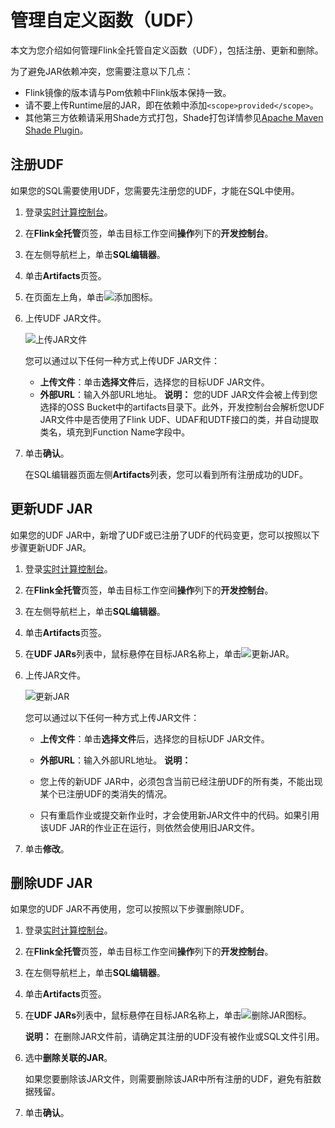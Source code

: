# 管理自定义函数（UDF）

本文为您介绍如何管理Flink全托管自定义函数（UDF），包括注册、更新和删除。

为了避免JAR依赖冲突，您需要注意以下几点：

-   Flink镜像的版本请与Pom依赖中Flink版本保持一致。
-   请不要上传Runtime层的JAR，即在依赖中添加`<scope>provided</scope>`。
-   其他第三方依赖请采用Shade方式打包，Shade打包详情参见[Apache Maven Shade Plugin](https://maven.apache.org/plugins/maven-shade-plugin/index.html)。

## 注册UDF

如果您的SQL需要使用UDF，您需要先注册您的UDF，才能在SQL中使用。

1.  登录[实时计算控制台](https://realtime-compute.console.aliyun.com/console/cell?spm=a2c4g.11186623.2.16.1a8023a9J8TiPV)。

2.  在**Flink全托管**页签，单击目标工作空间**操作**列下的**开发控制台**。

3.  在左侧导航栏上，单击**SQL编辑器**。

4.  单击**Artifacts**页签。

5.  在页面左上角，单击![添加](https://static-aliyun-doc.oss-accelerate.aliyuncs.com/assets/img/zh-CN/5957179951/p164575.png)图标。

6.  上传UDF JAR文件。

    ![上传JAR文件](https://static-aliyun-doc.oss-accelerate.aliyuncs.com/assets/img/zh-CN/0160160161/p133485.png)

    您可以通过以下任何一种方式上传UDF JAR文件：

    -   **上传文件**：单击**选择文件**后，选择您的目标UDF JAR文件。
    -   **外部URL**：输入外部URL地址。
    **说明：** 您的UDF JAR文件会被上传到您选择的OSS Bucket中的artifacts目录下。此外，开发控制台会解析您UDF JAR文件中是否使用了Flink UDF、UDAF和UDTF接口的类，并自动提取类名，填充到Function Name字段中。

7.  单击**确认**。

    在SQL编辑器页面左侧**Artifacts**列表，您可以看到所有注册成功的UDF。


## 更新UDF JAR

如果您的UDF JAR中，新增了UDF或已注册了UDF的代码变更，您可以按照以下步骤更新UDF JAR。

1.  登录[实时计算控制台](https://realtime-compute.console.aliyun.com/console/cell?spm=a2c4g.11186623.2.16.1a8023a9J8TiPV)。

2.  在**Flink全托管**页签，单击目标工作空间**操作**列下的**开发控制台**。

3.  在左侧导航栏上，单击**SQL编辑器**。

4.  单击**Artifacts**页签。

5.  在**UDF JARs**列表中，鼠标悬停在目标JAR名称上，单击![更新JAR](https://static-aliyun-doc.oss-accelerate.aliyuncs.com/assets/img/zh-CN/5957179951/p164582.png)。

6.  上传JAR文件。

    ![更新JAR](https://static-aliyun-doc.oss-accelerate.aliyuncs.com/assets/img/zh-CN/7518561161/p224239.png)

    您可以通过以下任何一种方式上传JAR文件：

    -   **上传文件**：单击**选择文件**后，选择您的目标UDF JAR文件。
    -   **外部URL**：输入外部URL地址。
    **说明：**

    -   您上传的新UDF JAR中，必须包含当前已经注册UDF的所有类，不能出现某个已注册UDF的类消失的情况。
    -   只有重启作业或提交新作业时，才会使用新JAR文件中的代码。如果引用该UDF JAR的作业正在运行，则依然会使用旧JAR文件。
7.  单击**修改**。


## 删除UDF JAR

如果您的UDF JAR不再使用，您可以按照以下步骤删除UDF。

1.  登录[实时计算控制台](https://realtime-compute.console.aliyun.com/console/cell?spm=a2c4g.11186623.2.16.1a8023a9J8TiPV)。

2.  在**Flink全托管**页签，单击目标工作空间**操作**列下的**开发控制台**。

3.  在左侧导航栏上，单击**SQL编辑器**。

4.  单击**Artifacts**页签。

5.  在**UDF JARs**列表中，鼠标悬停在目标JAR名称上，单击![删除JAR](https://static-aliyun-doc.oss-accelerate.aliyuncs.com/assets/img/zh-CN/5957179951/p164586.png)图标。

    **说明：** 在删除JAR文件前，请确定其注册的UDF没有被作业或SQL文件引用。

6.  选中**删除关联的JAR**。

    如果您要删除该JAR文件，则需要删除该JAR中所有注册的UDF，避免有脏数据残留。

7.  单击**确认**。


